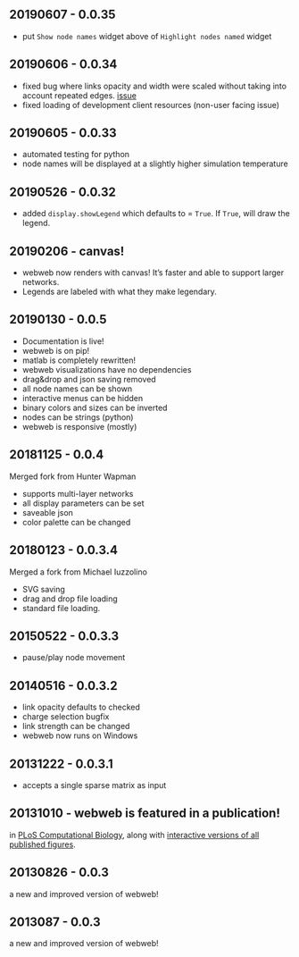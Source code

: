 ## 20190607 - 0.0.35

- put `Show node names` widget above of `Highlight nodes named` widget

## 20190606 - 0.0.34

- fixed bug where links opacity and width were scaled without taking into account repeated edges. [issue](https://github.com/dblarremore/webweb/issues/43)
- fixed loading of development client resources (non-user facing issue)

## 20190605 - 0.0.33

- automated testing for python
- node names will be displayed at a slightly higher simulation temperature

## 20190526 - 0.0.32

- added `display.showLegend` which defaults to = `True`. If `True`, will draw the legend.

## 20190206 - canvas!

- webweb now renders with canvas! It’s faster and able to support larger networks.
- Legends are labeled with what they make legendary.

## 20190130 - 0.0.5

- Documentation is live!
- webweb is on pip!
- matlab is completely rewritten!
- webweb visualizations have no dependencies
- drag&drop and json saving removed
- all node names can be shown
- interactive menus can be hidden
- binary colors and sizes can be inverted
- nodes can be strings (python)
- webweb is responsive (mostly)

## 20181125 - 0.0.4

Merged fork from Hunter Wapman

- supports multi-layer networks
- all display parameters can be set
- saveable json
- color palette can be changed

## 20180123 - 0.0.3.4

Merged a fork from Michael Iuzzolino

- SVG saving
- drag and drop file loading
- standard file loading.

## 20150522 - 0.0.3.3

- pause/play node movement

## 20140516 - 0.0.3.2

- link opacity defaults to checked
- charge selection bugfix
- link strength can be changed
- webweb now runs on Windows

## 20131222 - 0.0.3.1

- accepts a single sparse matrix as input

## 20131010 - webweb is featured in a publication!

in [PLoS Computational Biology](http://www.ploscompbiol.org/article/info:doi/10.1371/journal.pcbi.1003268), along with [interactive versions of all published figures](http://danlarremore.com/var).

## 20130826 - 0.0.3

a new and improved version of webweb!

## 2013087 - 0.0.3

a new and improved version of webweb!
